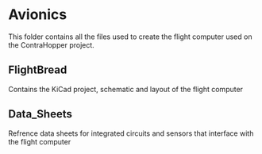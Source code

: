 # Avionics
This folder contains all the files used to create the flight computer used on the ContraHopper project. 

## FlightBread
Contains the KiCad project, schematic and layout of the flight computer

## Data_Sheets
Refrence data sheets for integrated circuits and sensors that interface with the flight computer
